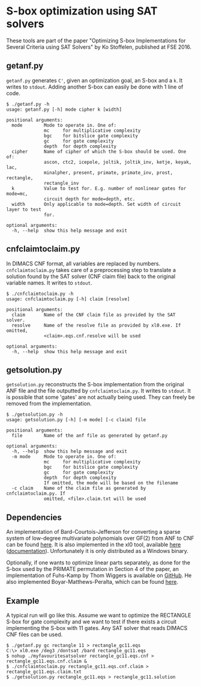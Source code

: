 # S-box optimization using SAT solvers

These tools are part of the paper "Optimizing S-box Implementations for Several Criteria using SAT Solvers" by Ko Stoffelen, published at FSE 2016.

## getanf.py

`getanf.py` generates `C'`, given an optimization goal, an S-box and a `k`. It writes to `stdout`. Adding another S-box can easily be done with 1 line of code.

```
$ ./getanf.py -h
usage: getanf.py [-h] mode cipher k [width]

positional arguments:
  mode        Mode to operate in. One of:
              mc     for multiplicative complexity
              bgc    for bitslice gate complexity
              gc     for gate complexity
              depth  for depth complexity
  cipher      Name of cipher of which the S-box should be used. One of:
              ascon, ctc2, icepole, joltik, joltik_inv, ketje, keyak, lac,
              minalpher, present, primate, primate_inv, prost, rectangle,
              rectangle_inv
  k           Value to test for. E.g. number of nonlinear gates for mode=mc,
              circuit depth for mode=depth, etc.
  width       Only applicable to mode=depth. Set width of circuit layer to test
              for.

optional arguments:
  -h, --help  show this help message and exit
```

## cnfclaimtoclaim.py

In DIMACS CNF format, all variables are replaced by numbers. `cnfclaimtoclaim.py` takes care of a preprocessing step to translate a solution found by the SAT solver (CNF claim file) back to the original variable names. It writes to `stdout`.

```
$ ./cnfclaimtoclaim.py -h
usage: cnfclaimtoclaim.py [-h] claim [resolve]

positional arguments:
  claim       Name of the CNF claim file as provided by the SAT solver.
  resolve     Name of the resolve file as provided by xl0.exe. If omitted,
              <claim>.eqs.cnf.resolve will be used

optional arguments:
  -h, --help  show this help message and exit
```

## getsolution.py

`getsolution.py` reconstructs the S-box implementation from the original ANF file and the file outputted by `cnfclaimtoclaim.py`. It writes to `stdout`. It is possible that some 'gates' are not actually being used. They can freely be removed from the implementation.

```
$ ./getsolution.py -h
usage: getsolution.py [-h] [-m mode] [-c claim] file

positional arguments:
  file        Name of the anf file as generated by getanf.py

optional arguments:
  -h, --help  show this help message and exit
  -m mode     Mode to operate in. One of:
              mc     for multiplicative complexity
              bgc    for bitslice gate complexity
              gc     for gate complexity
              depth  for depth complexity
              If omitted, the mode will be based on the filename
  -c claim    Name of the claim file as generated by cnfclaimtoclaim.py. If
              omitted, <file>.claim.txt will be used
```

## Dependencies

An implementation of Bard-Courtois-Jefferson for converting a sparse system of low-degree multivariate polynomials over GF(2) from ANF to CNF can be found [here](http://www.nicolascourtois.com/software/CourtoisBardJefferson_public_distribution.zip). It is also implemented in the xl0 tool, available [here](http://www.nicolascourtois.com/software/xl0.exe) ([documentation](http://cryptosystem.net/aes/tools.html)). Unfortunately it is only distributed as a Windows binary.

Optionally, if one wants to optimize linear parts separately, as done for the S-box used by the PRIMATE permutation in Section 4 of the paper, an implementation of Fuhs-Kamp by Thom Wiggers is available on [GitHub](https://github.com/thomwiggers/find-shortest-slp). He also implemented Boyar-Matthews-Peralta, which can be found [here](https://github.com/thomwiggers/slp-heuristic).

## Example

A typical run will go like this. Assume we want to optimize the RECTANGLE S-box for gate complexity and we want to test if there exists a circuit implementing the S-box with 11 gates. Any SAT solver that reads DIMACS CNF files can be used.

```
$ ./getanf.py gc rectangle 11 > rectangle_gc11.eqs
C:\> xl0.exe /deg3 /dontsat /bard rectangle_gc11.eqs
$ nohup ./myfavouritesatsolver rectangle_gc11.eqs.cnf > rectangle_gc11.eqs.cnf.claim &
$ ./cnfclaimtoclaim.py rectangle_gc11.eqs.cnf.claim > rectangle_gc11.eqs.claim.txt
$ ./getsolution.py rectangle_gc11.eqs > rectangle_gc11.solution
```
